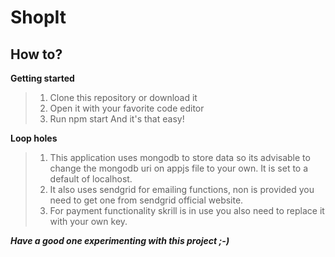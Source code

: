 # ShopIt
## How to?
**Getting started**
 

> 1. Clone this repository or download it
>  2. Open it with your favorite code editor
>  3. Run npm start And it's that easy!

**Loop holes**

 

 

> 1. This application uses mongodb to store data so its advisable to
>     change the mongodb uri on appjs file to your own. It is set to a
>     default of localhost.
>  2. It also uses sendgrid for emailing functions, non is provided you
>     need to get one from sendgrid official website.
>  3. For payment functionality skrill is in use you also need to replace
>     it with your own key.

***Have a good one experimenting with this project ;-)***
